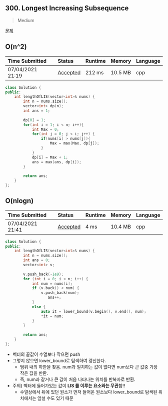 ## 300. Longest Increasing Subsequence

> Medium

[문제](https://leetcode.com/problems/longest-increasing-subsequence/)



## O(n^2)

| Time Submitted   | Status                                                       | Runtime | Memory  | Language |
| :--------------- | :----------------------------------------------------------- | :------ | :------ | :------- |
| 07/04/2021 21:19 | [Accepted](https://leetcode.com/submissions/detail/517236745/) | 212 ms  | 10.5 MB | cpp      |

```c++
class Solution {
public:
    int lengthOfLIS(vector<int>& nums) {
        int n = nums.size();
        vector<int> dp(n);
        int ans = 1;
        
        dp[0] = 1;
        for(int i = 1; i < n; i++){
            int Max = 0;
            for(int j = 0; j < i; j++) {
                if(nums[i] > nums[j]){
                    Max = max(Max, dp[j]);
                }
            }
            dp[i] = Max + 1;
            ans = max(ans, dp[i]);
        }
        
        return ans;
    }
};
```



## O(nlogn)

| Time Submitted   | Status                                                       | Runtime | Memory  | Language |
| :--------------- | :----------------------------------------------------------- | :------ | :------ | :------- |
| 07/04/2021 21:41 | [Accepted](https://leetcode.com/submissions/detail/517243974/) | 4 ms    | 10.4 MB | cpp      |

```c++
class Solution {
public:
    int lengthOfLIS(vector<int>& nums) {
        int n = nums.size();
        int ans = 0;
        vector<int> v;
        
        v.push_back(-1e9);
        for (int i = 0; i < n; i++) {
            int num = nums[i];
            if (v.back() < num) {
                v.push_back(num);
                   ans++;
            }
            else {
                auto it = lower_bound(v.begin(), v.end(), num);
                *it = num;
            }
        }
        
        return ans;
    }
};
```

- 벡터의 끝값이 수열보다 작으면 push
- 그렇지 않으면 lower_bound로 탐색하여 갱신한다.
  - 범위 내의 하한을 찾음. num과 일치하는 값이 없다면 num보다 큰 값중 가장 작은 값을 반환.
  - 즉, num과 같거나 큰 값이 처음 나타나는 위치를 반복자로 반환.
- 주의) 벡터에 들어가있는 값이 **LIS 를 이루는 요소와는 무관**함!!
  - 수열상에서 뒤에 있던 원소가 먼저 들어온 원소보다 lower_bound로 탐색된 위치에서는 앞설 수도 있기 때문